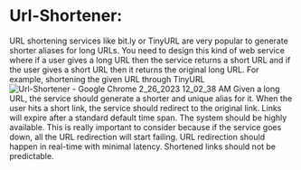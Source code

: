 # Url-Shortener:
URL shortening services like bit.ly or TinyURL are very popular to generate shorter aliases for long URLs. You need to design this kind of web service where if a user gives a long URL then the service returns a short URL and if the user gives a short URL then it returns the original long URL. For example, shortening the given URL through TinyURL
![Url-Shortener - Google Chrome 2_26_2023 12_02_38 AM](https://user-images.githubusercontent.com/69891196/221373872-ebd926c5-aff6-4f10-ae33-35e9386c9912.png)
Given a long URL, the service should generate a shorter and unique alias for it.
When the user hits a short link, the service should redirect to the original link.
Links will expire after a standard default time span.
The system should be highly available. This is really important to consider because if the service goes down, all the URL redirection will start failing.
URL redirection should happen in real-time with minimal latency.
Shortened links should not be predictable.
